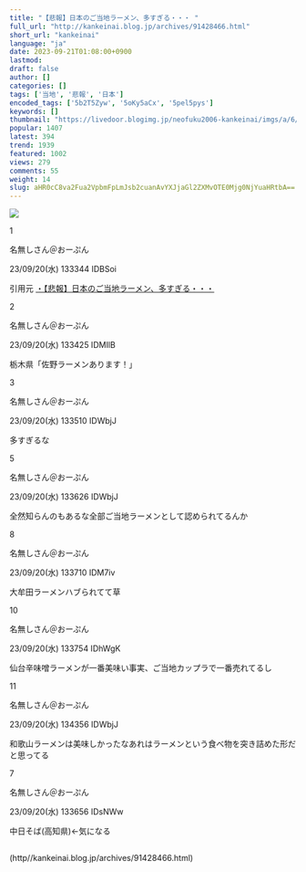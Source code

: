 ```yaml
---
title: "【悲報】日本のご当地ラーメン、多すぎる・・・ "
full_url: "http://kankeinai.blog.jp/archives/91428466.html"
short_url: "kankeinai"
language: "ja"
date: 2023-09-21T01:08:00+0900
lastmod: 
draft: false
author: []
categories: []
tags: ['当地', '悲報', '日本']
encoded_tags: ['5b2T5Zyw', '5oKy5aCx', '5pel5pys']
keywords: []
thumbnail: "https://livedoor.blogimg.jp/neofuku2006-kankeinai/imgs/a/6/a6179bf3.jpg"
popular: 1407
latest: 394
trend: 1939
featured: 1002
views: 279
comments: 55
weight: 14
slug: aHR0cC8va2Fua2VpbmFpLmJsb2cuanAvYXJjaGl2ZXMvOTE0Mjg0NjYuaHRtbA==
---
```


![](https://livedoor.blogimg.jp/neofuku2006-kankeinai/imgs/a/6/a6179bf3.jpg)

<div><p class='t_h'>1 <p>名無しさん＠おーぷん</p> <p> 23/09/20(水) 133344 IDBSoi</p></p><p>引用元 <a href='http//2chspa.com/thread/livejupiter/1695184424' target='_blank'>・</a><a href='https//hayabusa.open2ch.net/test/read.cgi/livejupiter/1695184424/' target='_blank'>【悲報】日本のご当地ラーメン、多すぎる・・・</a></p><p class='t_h'>2 <p>名無しさん＠おーぷん</p> <p> 23/09/20(水) 133425 IDMIlB</p></p> <p class='t_b'> 栃木県「佐野ラーメンあります！」 </p> <p class='t_h'>3 <p>名無しさん＠おーぷん</p> <p> 23/09/20(水) 133510 IDWbjJ</p></p> <p class='t_b'> 多すぎるな </p> <p class='t_h'>5 <p>名無しさん＠おーぷん</p> <p> 23/09/20(水) 133626 IDWbjJ</p></p> <p class='t_b'> 全然知らんのもあるな全部ご当地ラーメンとして認められてるんか </p> <p class='t_h'>8 <p>名無しさん＠おーぷん</p> <p> 23/09/20(水) 133710 IDM7iv</p></p> <p class='t_b'> 大牟田ラーメンハブられてて草 </p> <p class='t_h'>10 <p>名無しさん＠おーぷん</p> <p> 23/09/20(水) 133754 IDhWgK</p></p> <p class='t_b'> 仙台辛味噌ラーメンが一番美味い事実、ご当地カップラで一番売れてるし </p> <p class='t_h'>11 <p>名無しさん＠おーぷん</p> <p> 23/09/20(水) 134356 IDWbjJ</p></p> <p class='t_b'> 和歌山ラーメンは美味しかったなあれはラーメンという食べ物を突き詰めた形だと思ってる </p> <p class='t_h'>7 <p>名無しさん＠おーぷん</p> <p> 23/09/20(水) 133656 IDsNWw</p></p> <p class='t_b'> 中日そば(高知県)←気になる </p> <img border='0' width='1' height='1' src='https//www15.a8.net/0.gif?a8mat=2BJK9W+3WIBJM+249K+BWGDT' alt=''> </div>

(http//kankeinai.blog.jp/archives/91428466.html)

